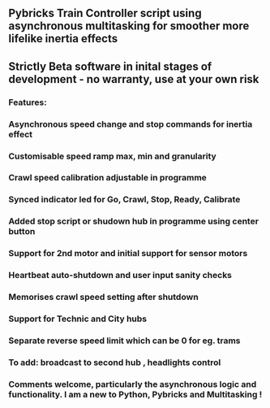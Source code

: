 ## Pybricks Train Controller script using asynchronous multitasking for smoother more lifelike inertia effects

## Strictly Beta software in inital stages of development - no warranty, use at your own risk

### Features:

### Asynchronous speed change and stop commands for inertia effect 
### Customisable speed ramp max, min and granularity
### Crawl speed calibration adjustable in programme 
### Synced indicator led for Go, Crawl, Stop, Ready, Calibrate 
### Added stop script or shudown hub in programme using center button
### Support for 2nd motor and initial support for sensor motors
### Heartbeat auto-shutdown and user input sanity checks
### Memorises crawl speed setting after shutdown
### Support for Technic and City hubs 
### Separate reverse speed limit which can be 0 for eg. trams

### To add: broadcast to second hub , headlights control

### Comments welcome, particularly the asynchronous logic and functionality. I am a new to Python, Pybricks and Multitasking !

